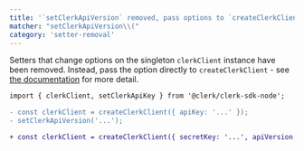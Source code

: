 ```yaml
---
title: '`setClerkApiVersion` removed, pass options to `createClerkClient` instead'
matcher: "setClerkApiVersion\\("
category: 'setter-removal'
---
```


Setters that change options on the singleton `clerkClient` instance have been removed. Instead, pass the option directly to `createClerkClient` - see [the documentation](https://clerk.com/docs/references/nodejs/overview#customizing-resources) for more detail.

```diff
import { clerkClient, setClerkApiKey } from '@clerk/clerk-sdk-node';

- const clerkClient = createClerkClient({ apiKey: '...' });
- setClerkApiVersion('...');

+ const clerkClient = createClerkClient({ secretKey: '...', apiVersion: '...' });
```

